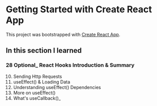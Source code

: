 # Getting Started with Create React App

This project was bootstrapped with [Create React App](https://github.com/facebook/create-react-app).

## In this section I learned
### 28 Optional_ React Hooks Introduction & Summary
10. Sending Http Requests
11. useEffect() & Loading Data
12. Understanding useEffect() Dependencies
13. More on useEffect()
14. What's useCallback()_